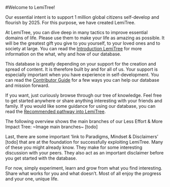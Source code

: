 #Welcome to LemiTree!

Our essential intent is to support 1 million global citizens self-develop and flourish by 2025.
For this purpose, we have created LemiTree.

At LemiTree, you can dive deep in many tactics to improve essential domains of life.
Please use them to make your life as amazing as possible.
It will be the greatest gift you give to you yourself, to your loved ones and to society at large.
You can read the [Introduction LemiTree](Introduction_LemiTree.md) for more information on the what, why and how of our database.

This database is greatly depending on your support for the creation and spread of content.
It is therefore built by and for all of us.
Your support is especially important when you have experience in self-development.
You can read the [Contributor Guide](Contributor_Guide.md) for a few ways you can help our database and mission forward.

If you want, just curiously browse through our tree of knowledge.
Feel free to get started anywhere or share anything interesting with your friends and family.
If you would like some guidance for using our database, you can read the [Recommended pathway into LemiTree](Recommended_pathway_into_LemiTree.md).

The following overview shows the main branches of our Less Effort & More Impact Tree:
~Image main branches~ [todo]

Last, there are some important ‘link to Paradigms, Mindset & Disclaimers’ [todo] that are at the foundation for successfully exploiting LemiTree.
Many of these you might already know.
They make for some interesting discussion with your peers.
They also act as an important disclaimer before you get started with the database.

For now, simply experiment, learn and grow from what you find interesting.
Share what works for you and what doesn’t.
Most of all enjoy the progress and your one, unique life.
